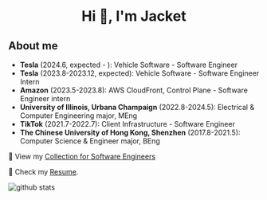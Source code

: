 <h1 align="center">Hi 👋, I'm Jacket</h1>
<p align="left">
</p>

## About me
- **Tesla** (2024.6, expected - ): Vehicle Software - Software Engineer
- **Tesla** (2023.8-2023.12, expected): Vehicle Software - Software Engineer Intern
- **Amazon** (2023.5-2023.8): AWS CloudFront, Control Plane - Software Engineer intern
- **University of Illinois, Urbana Champaign** (2022.8-2024.5): Electrical & Computer Engineering major, MEng
- **TikTok** (2021.7-2022.7): Client Infrastructure - Software Engineer
- **The Chinese University of Hong Kong, Shenzhen** (2017.8-2021.5): Computer Science & Engineer major, BEng

💬 View my [Collection for Software Engineers](https://president810.notion.site/Collection-for-Software-Engineers-9d943b4a5be1415bbdcc2c919de73144)

📄 Check my [Resume](https://github.com/PRESIDENT810/PRESIDENT810/blob/main/Resume.pdf).


<picture decoding="async" loading="lazy">
  <source media="(prefers-color-scheme: light)" srcset="https://pixel-profile.vercel.app/api/github-stats?username=PRESIDENT810&screen_effect=true&background=linear-gradient(to%20bottom%20right%2C%20%2374dcc4%2C%20%234597e9)">
  <source media="(prefers-color-scheme: dark)" srcset="https://pixel-profile.vercel.app/api/github-stats?username=PRESIDENT810&screen_effect=true&background=linear-gradient(to%20bottom%20right%2C%20%235580eb%2C%20%232aeeff)">
  <img alt="github stats" src="https://pixel-profile.vercel.app/api/github-stats?username=PRESIDENT810&screen_effect=false&background=linear-gradient(to%20bottom%20right%2C%20%2374dcc4%2C%20%234597e9)">
</picture>
